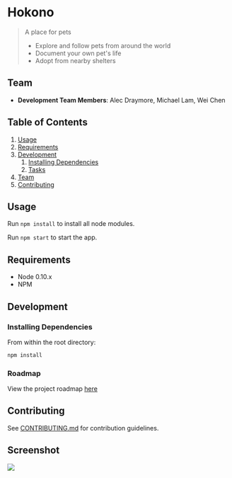 # Hokono

> A place for pets
  > - Explore and follow pets from around the world
  > - Document your own pet's life
  > - Adopt from nearby shelters

## Team

  - __Development Team Members__: Alec Draymore, Michael Lam, Wei Chen

## Table of Contents

1. [Usage](#Usage)
1. [Requirements](#requirements)
1. [Development](#development)
    1. [Installing Dependencies](#installing-dependencies)
    1. [Tasks](#tasks)
1. [Team](#team)
1. [Contributing](#contributing)

## Usage

Run ```npm install``` to install all node modules.

Run ```npm start``` to start the app.

## Requirements

- Node 0.10.x
- NPM

## Development

### Installing Dependencies

From within the root directory:

```sh
npm install
```

### Roadmap

View the project roadmap [here](https://github.com/hokonoDev/hokono/issues)


## Contributing

See [CONTRIBUTING.md](CONTRIBUTING.md) for contribution guidelines.

## Screenshot

![](images/halfwaze.png?raw=true)

